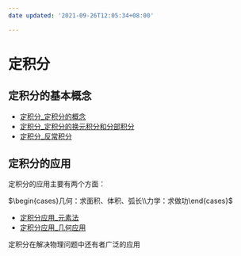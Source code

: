 ```yaml
---
date updated: '2021-09-26T12:05:34+08:00'

---
```


# 定积分

## 定积分的基本概念

- [定积分_定积分的概念](定积分基本概念/定积分_定积分的概念.md)
- [定积分_定积分的换元积分和分部积分](定积分基本概念/定积分_定积分的换元积分和分部积分.md)
- [定积分_反常积分](定积分基本概念/定积分_反常积分.md)

## 定积分的应用

定积分的应用主要有两个方面：

$\begin{cases}几何：求面积、体积、弧长\\力学：求做功\end{cases}$

- [定积分应用_元素法](定积分应用/定积分应用_元素法.md)
- [定积分应用_几何应用](定积分应用/定积分应用_几何应用.md)

定积分在解决物理问题中还有者广泛的应用
